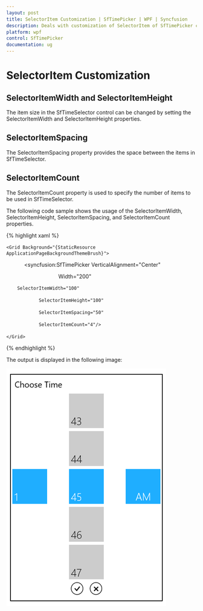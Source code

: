 ```yaml
---
layout: post
title: SelectorItem Customization | SfTimePicker | WPF | Syncfusion
description: Deals with customization of SelectorItem of SfTimePicker control for WPF
platform: wpf
control: SfTimePicker
documentation: ug
---
```


# SelectorItem Customization

## SelectorItemWidth and SelectorItemHeight

The item size in the SfTimeSelector control can be changed by setting the SelectorItemWidth and SelectorItemHeight properties.



## SelectorItemSpacing

The SelectorItemSpacing property provides the space between the items in SfTimeSelector.



## SelectorItemCount

The SelectorItemCount property is used to specify the number of items to be used in SfTimeSelector.

The following code sample shows the usage of the SelectorItemWidth, SelectorItemHeight, SelectorItemSpacing, and SelectorItemCount properties. 

{% highlight xaml %}





	<Grid Background="{StaticResource ApplicationPageBackgroundThemeBrush}">

            <syncfusion:SfTimePicker VerticalAlignment="Center"

                                   Width="200"

		SelectorItemWidth="100"

                SelectorItemHeight="100"

                SelectorItemSpacing="50"

                SelectorItemCount="4"/>

	</Grid>

{% endhighlight %}

The output is displayed in the following image:



![](Features_images/Features_img12.png)
